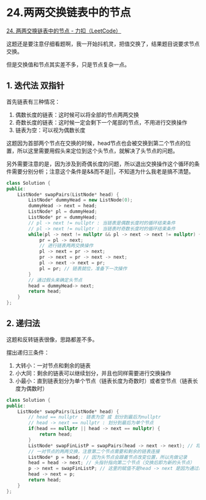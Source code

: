 # 24.两两交换链表中的节点

[24. 两两交换链表中的节点 - 力扣（LeetCode）](https://leetcode.cn/problems/swap-nodes-in-pairs/)

这题还是要注意仔细看题啊，我一开始抖机灵，把值交换了，结果题目说要求节点交换。

但是交换值和节点其实差不多，只是节点复杂一点。



## 1. 迭代法 双指针

首先链表有三种情况：

1. 偶数长度的链表：这时候可以将全部的节点两两交换
2. 奇数长度的链表：这时候一定会剩下一个尾部的节点，不用进行交换操作
3. 链表为空：可以视为偶数长度

这题因为首部两个节点在交换的时候，head节点也会被交换到第二个节点的位置，所以这里需要用假头来定位到这个头节点，就解决了头节点的问题。

另外需要注意的是，因为涉及到奇偶长度的问题，所以退出交换操作这个循环的条件需要分别分析；注意这个条件是&&而不是||，不知道为什么我老是搞不清楚。

```c++
class Solution {
public:
    ListNode* swapPairs(ListNode* head) {
        ListNode* dummyHead = new ListNode(0);
        dummyHead -> next = head;
        ListNode* pl = dummyHead;
        ListNode* pr = dummyHead;
        // pl -> next != nullptr : 当链表是偶数长度时的循环结束条件
        // pl -> next != nullptr : 当链表时奇数长度时的循环结束条件
        while(pl -> next != nullptr && pl -> next -> next != nullptr) {
            pr = pl -> next; 
            // 进行链表两两交换操作
            pl -> next = pr -> next;
            pr -> next = pr -> next -> next;
            pl -> next -> next = pr;
            pl = pr; // 链表就位，准备下一次操作
        }
        // 通过假头来确定头节点
        head = dummyHead-> next;
        return head;
    }
};
```



## 2. 递归法

这题和反转链表很像，思路都差不多。

摆出递归三条件：

1. 大转小：一对节点和剩余的链表
2. 小大同：剩余的链表可以继续划分，并且也同样需要进行交换操作
3. 小最小：直到链表划分为单个节点（链表长度为奇数时）或者空节点（链表长度为偶数时）

```c++
class Solution {
public:
    ListNode* swapPairs(ListNode* head) {
        // head == nullptr : 链表为空 或 划分到最后为nullptr
        // head -> next == nullptr : 划分到最后为单个节点
        if(head == nullptr || head -> next == nullptr) {
            return head;
        }
        ListNode* swapFinListP = swapPairs(head -> next -> next); // 将剩余节点已经全部完成交换操作的链表头节点返回
        // 一对节点的两两交换，注意第二个节点需要和剩余的链表连接
        ListNode* p = head; // 因为头节点会跟着节点改变位置，所以先做记录
        head = head -> next; // 头指针指向第二个节点（交换后即为新的头节点）
        p -> next = swapFinListP; // 这里的赋值不是head -> next 是因为通过递归返回来的已完成交换的链表头结点已经变了
        head -> next = p;
        return head;
    }
};
```



